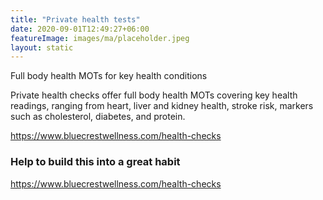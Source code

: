 ```yaml
---
title: "Private health tests"
date: 2020-09-01T12:49:27+06:00
featureImage: images/ma/placeholder.jpeg
layout: static
---
```


Full body health MOTs for key health conditions

Private health checks offer full body health MOTs covering key health readings, ranging from heart, liver and kidney health, stroke risk, markers such as cholesterol, diabetes, and protein.



https://www.bluecrestwellness.com/health-checks

### Help to build this into a great habit

https://www.bluecrestwellness.com/health-checks








